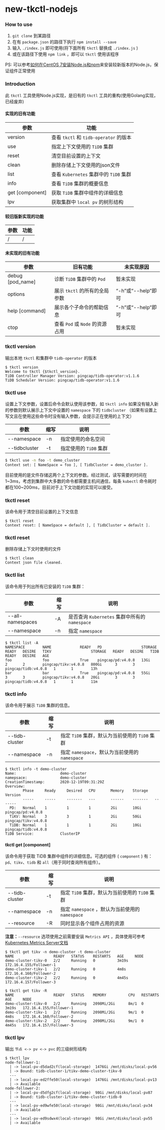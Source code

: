 # new-tkctl-nodejs

### How to use

1.  `git clone` 到某路径
2.  在有 `package.json` 的路径下执行 `npm install --save` 
3.  输入 `./index.js` 即可使用(将下面所有 `tkctl` 替换成 `./index.js` )
4.  或在该路径下使用 `npm link` ，即可以 `tkctl` 使用该程序

PS: 可以参考[如何在CentOS 7安装Node.js和npm](https://linuxize.com/post/how-to-install-node-js-on-centos-7/)来安装较新版本的Node.js，保证组件正常使用

### Introduction

此 `tkctl` 工具使用Node.js实现，是旧有的 `tkctl` 工具的重构(使用Golang实现，已经废弃)

#### 实现的旧有功能

| 参数            | 功能                              |
| --------------- | --------------------------------- |
| version         | 查看 `tkctl` 和 `tidb-operator` 的版本 |
| use             | 指定上下文使用的 `TiDB` 集群          |
| reset           | 清空目前设置的上下文              |
| clean           | 删除存储上下文使用的json文件              |
| list            | 查看 `Kubernetes` 集群中的 `TiDB` 集群           |
| info            | 查看 `TiDB` 集群的概要信息            |
| get [component] | 获取 `TiDB` 集群中组件的详细信息    |
| lpv        | 获取集群中 `local pv` 的树形结构     |


#### 较旧版新实现的功能

| 参数 | 功能 |
| ---- | ---- |
| /    | /    |

#### 未实现的旧有功能

| 参数             | 旧有功能                    | 未实现原因         |
| ---------------- | --------------------------- | ------------------ |
| debug [pod_name] | 诊断 `TiDB` 集群中的 `Pod`      | 暂未实现           |
| options          | 展示 `tkctl` 的所有的全局参数  | “-h”或“--help”即可 |
| help [command]   | 展示各个子命令的帮助信息      | “-h”或“--help”即可 |
| ctop             | 查看 `Pod` 或 `Node` 的资源占用     | 暂未实现 |

### tkctl version

输出本地 `tkctl` 和集群中 `tidb-operator` 的版本

```
$ tkctl version 
Welcome to tkctl {$tkctl_version}.
TiDB Controller Manager Version: pingcap/tidb-operator:v1.1.6
TiDB Scheduler Version: pingcap/tidb-operator:v1.1.6
```

### tkctl use

设置上下文参数，设置后命令会默认使用该参数，如 `tkctl info` 如果没有输入新的参数则默认展示上下文中设置的 `namespace` 下的 `tidbcluster` （如果有设置上写文且在使用这些命令时没有输入参数，会提示正在使用的上下文）

| 参数          | 缩写 | 说明                   |
| ------------- | ---- | ---------------------- |
| --namespace   | -n   | 指定使用的命名空间     |
| --tidbcluster | -t   | 指定使用的 `TiDB` 集群 |

```bash
$ tkctl use -n foo -t demo_cluster
Context set: [ NameSpace = foo ], [ TidbCluster = demo_cluster ].
```

 目前使用的是文件存储这两个上下文的参数。经过测试，读写需要的时间在1~3ms，考虑到集群中大多数的命令都需要主机间通信，每条 `kubectl` 命令耗时都在100~200ms，目前对于上下文功能的实现可以接受。

### tkctl reset 

该命令用于清空目前设置的上下文信息

```
$ tkctl reset
Context reset: [ NameSpace = default ], [ TidbCluster = default ].
```

### tkctl reset 

删除存储上下文时使用的文件

```
$ tkctl clean
Context json file cleaned.
```

### tkctl list

 该命令用于列出所有已安装的 `TiDB` 集群：

| 参数             | 缩写 | 说明                                |
| ---------------- | ---- | ----------------------------------- |
| --all-namespaces | -A   | 是否查询 `Kubernetes` 集群中所有的 `namespace`|
| --namespace      | -n   | 指定 `namespace`                       |

 
```
$ tkctl list -A 
NAMESPACE        NAME             READY   PD                  STORAGE   READY   DESIRE   TIKV                  STORAGE   READY   DESIRE   TIDB                  READY   DESIRE   AGE
foo              foo              True    pingcap/pd:v4.0.8   13Gi      2       2        pingcap/tikv:v4.0.8   800Gi      3       3        pingcap/tidb:v4.0.8   1       1        13h
bar              bar              True    pingcap/pd:v4.0.8   55Gi      3       3        pingcap/tikv:v4.0.8   20Gi       3       3        pingcap/tidb:v4.0.8   1       1        11m
```

### tkctl info

该命令用于展示 `TiDB` 集群的信息。

| 参数           | 缩写 | 说明                                       |
| -------------- | ---- | ------------------------------------------ |
| --tidb-cluster | -t   | 指定 `TiDB` 集群，默认为当前使用的 `TiDB` 集群 |
| --namespace    | -n   | 指定 `namespace`，默认为当前使用的 `namespace`   |

```
$ tkctl info -t demo-cluster
Name:                    demo-cluster
namepsace:               demo-cluster
CreationTimestamp:       2020-12-19T09:31:29Z
Overview:
​        Phase     Ready     Desired   CPU       Memory    Storage   Version
​        -----     -----     -------   ---       ------    -------   -------
  PD:   Normal    1         1         1         2Gi       10Gi      pingcap/pd:v4.0.8
  TiKV: Normal    3         3         1         2Gi       50Gi      pingcap/tikv:v4.0.8
  TiDB: Normal    1         1         1         2Gi       10Gi      pingcap/tidb:v4.0.8
TiDB Service:            ClusterIP
```

#### tkctl get [component]

该命令用于获取 TiDB 集群中组件的详细信息。可选的组件 ( `component` ) 有： `pd`、`tikv`、`tidb` 和 `all`（用于同时查询所有组件）。

| 参数           | 缩写 | 说明                                       |
| -------------- | ---- | ------------------------------------------ |
| --tidb-cluster | -t   | 指定 `TiDB` 集群，默认为当前使用的 `TiDB` 集群 |
| --namespace    | -n   | 指定 `namespace` ，默认为当前使用的 `namespace` |
| --resource     | -R   | 同时显示各个组件占用的资源                 |

**注意：**`--resource` 选项使用之前需要安装 `Metrics API` ，具体使用可参考[Kubernetes Metrics Server文档](https://github.com/kubernetes-sigs/metrics-server)

```
$ tkctl get tikv -n demo-cluster -t demo-cluster
NAME                  READY   STATUS    RESTARTS   AGE     NODE
demo-cluster-tikv-0   2/2     Running   0          3m19s   172.16.4.155/Follower-1
demo-cluster-tikv-1   2/2     Running   0          4m8s    172.16.4.160/Follower-2
demo-cluster-tikv-2   2/2     Running   0          4m45s   172.16.4.157/Follower-3
```

```
$ tkctl get tikv -R
NAME                  READY   STATUS    MEMORY          CPU   RESTARTS   AGE     NODE
demo-cluster-tikv-0   2/2     Running   2098Mi/2Gi      8m/1  0          3m19s   172.16.4.155/Follower-1
demo-cluster-tikv-1   2/2     Running   2098Mi/2Gi      9m/1  0          4m8s    172.16.4.160/Follower-2
demo-cluster-tikv-2   2/2     Running   2098Mi/2Gi      9m/1  0          4m45s   172.16.4.157/Follower-3
```

### tkctl lpv

输出 `节点 <-> pv <-> pvc` 的三级树形结构

```
$ tkctl lpv
node-follower-1:
  | -> local-pv-d5dad2cf(local-storage)  1476Gi /mnt/disks/local-pv56
  | -> Bound: tidb-cluster-1/tikv-demo-cluster-tikv-0 
  ---
  | -> local-pv-ed2ffe50(local-storage)  1476Gi /mnt/disks/local-pv13
  | -> Available
node-follower-2:
  | -> local-pv-d5dfg2cf(local-storage)  98Gi /mnt/disks/local-pv87
  | -> Bound: tidb-cluster-1/tikv-demo-cluster-tidb-0 
  ---
  | -> local-pv-ed9wfe50(local-storage)  98Gi /mnt/disks/local-pv34
  | -> Available
  ---
  | -> local-pv-ed9sdwx4(local-storage)  98Gi /mnt/disks/local-pv55
  | -> Available
```